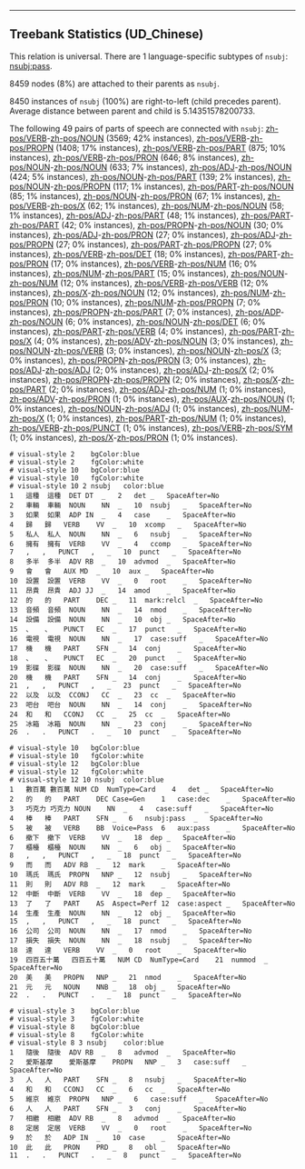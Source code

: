 

--------------------------------------------------------------------------------

## Treebank Statistics (UD_Chinese)

This relation is universal.
There are 1 language-specific subtypes of `nsubj`: [nsubj:pass]().

8459 nodes (8%) are attached to their parents as `nsubj`.

8450 instances of `nsubj` (100%) are right-to-left (child precedes parent).
Average distance between parent and child is 5.14351578200733.

The following 49 pairs of parts of speech are connected with `nsubj`: [zh-pos/VERB]()-[zh-pos/NOUN]() (3569; 42% instances), [zh-pos/VERB]()-[zh-pos/PROPN]() (1408; 17% instances), [zh-pos/VERB]()-[zh-pos/PART]() (875; 10% instances), [zh-pos/VERB]()-[zh-pos/PRON]() (646; 8% instances), [zh-pos/NOUN]()-[zh-pos/NOUN]() (633; 7% instances), [zh-pos/ADJ]()-[zh-pos/NOUN]() (424; 5% instances), [zh-pos/NOUN]()-[zh-pos/PART]() (139; 2% instances), [zh-pos/NOUN]()-[zh-pos/PROPN]() (117; 1% instances), [zh-pos/PART]()-[zh-pos/NOUN]() (85; 1% instances), [zh-pos/NOUN]()-[zh-pos/PRON]() (67; 1% instances), [zh-pos/VERB]()-[zh-pos/X]() (62; 1% instances), [zh-pos/NUM]()-[zh-pos/NOUN]() (58; 1% instances), [zh-pos/ADJ]()-[zh-pos/PART]() (48; 1% instances), [zh-pos/PART]()-[zh-pos/PART]() (42; 0% instances), [zh-pos/PROPN]()-[zh-pos/NOUN]() (30; 0% instances), [zh-pos/ADJ]()-[zh-pos/PRON]() (27; 0% instances), [zh-pos/ADJ]()-[zh-pos/PROPN]() (27; 0% instances), [zh-pos/PART]()-[zh-pos/PROPN]() (27; 0% instances), [zh-pos/VERB]()-[zh-pos/DET]() (18; 0% instances), [zh-pos/PART]()-[zh-pos/PRON]() (17; 0% instances), [zh-pos/VERB]()-[zh-pos/NUM]() (16; 0% instances), [zh-pos/NUM]()-[zh-pos/PART]() (15; 0% instances), [zh-pos/NOUN]()-[zh-pos/NUM]() (12; 0% instances), [zh-pos/VERB]()-[zh-pos/VERB]() (12; 0% instances), [zh-pos/X]()-[zh-pos/NOUN]() (12; 0% instances), [zh-pos/NUM]()-[zh-pos/PRON]() (10; 0% instances), [zh-pos/NUM]()-[zh-pos/PROPN]() (7; 0% instances), [zh-pos/PROPN]()-[zh-pos/PART]() (7; 0% instances), [zh-pos/ADP]()-[zh-pos/NOUN]() (6; 0% instances), [zh-pos/NOUN]()-[zh-pos/DET]() (6; 0% instances), [zh-pos/PART]()-[zh-pos/VERB]() (4; 0% instances), [zh-pos/PART]()-[zh-pos/X]() (4; 0% instances), [zh-pos/ADV]()-[zh-pos/NOUN]() (3; 0% instances), [zh-pos/NOUN]()-[zh-pos/VERB]() (3; 0% instances), [zh-pos/NOUN]()-[zh-pos/X]() (3; 0% instances), [zh-pos/PROPN]()-[zh-pos/PRON]() (3; 0% instances), [zh-pos/ADJ]()-[zh-pos/ADJ]() (2; 0% instances), [zh-pos/ADJ]()-[zh-pos/X]() (2; 0% instances), [zh-pos/PROPN]()-[zh-pos/PROPN]() (2; 0% instances), [zh-pos/X]()-[zh-pos/PART]() (2; 0% instances), [zh-pos/ADJ]()-[zh-pos/NUM]() (1; 0% instances), [zh-pos/ADV]()-[zh-pos/PRON]() (1; 0% instances), [zh-pos/AUX]()-[zh-pos/NOUN]() (1; 0% instances), [zh-pos/NOUN]()-[zh-pos/ADJ]() (1; 0% instances), [zh-pos/NUM]()-[zh-pos/X]() (1; 0% instances), [zh-pos/PART]()-[zh-pos/NUM]() (1; 0% instances), [zh-pos/VERB]()-[zh-pos/PUNCT]() (1; 0% instances), [zh-pos/VERB]()-[zh-pos/SYM]() (1; 0% instances), [zh-pos/X]()-[zh-pos/PRON]() (1; 0% instances).


~~~ conllu
# visual-style 2	bgColor:blue
# visual-style 2	fgColor:white
# visual-style 10	bgColor:blue
# visual-style 10	fgColor:white
# visual-style 10 2 nsubj	color:blue
1	這種	這種	DET	DT	_	2	det	_	SpaceAfter=No
2	車輛	車輛	NOUN	NN	_	10	nsubj	_	SpaceAfter=No
3	如果	如果	ADP	IN	_	4	case	_	SpaceAfter=No
4	歸	歸	VERB	VV	_	10	xcomp	_	SpaceAfter=No
5	私人	私人	NOUN	NN	_	6	nsubj	_	SpaceAfter=No
6	擁有	擁有	VERB	VV	_	4	ccomp	_	SpaceAfter=No
7	,	,	PUNCT	,	_	10	punct	_	SpaceAfter=No
8	多半	多半	ADV	RB	_	10	advmod	_	SpaceAfter=No
9	會	會	AUX	MD	_	10	aux	_	SpaceAfter=No
10	設置	設置	VERB	VV	_	0	root	_	SpaceAfter=No
11	昂貴	昂貴	ADJ	JJ	_	14	amod	_	SpaceAfter=No
12	的	的	PART	DEC	_	11	mark:relcl	_	SpaceAfter=No
13	音頻	音頻	NOUN	NN	_	14	nmod	_	SpaceAfter=No
14	設備	設備	NOUN	NN	_	10	obj	_	SpaceAfter=No
15	、	、	PUNCT	EC	_	17	punct	_	SpaceAfter=No
16	電視	電視	NOUN	NN	_	17	case:suff	_	SpaceAfter=No
17	機	機	PART	SFN	_	14	conj	_	SpaceAfter=No
18	、	、	PUNCT	EC	_	20	punct	_	SpaceAfter=No
19	影碟	影碟	NOUN	NN	_	20	case:suff	_	SpaceAfter=No
20	機	機	PART	SFN	_	14	conj	_	SpaceAfter=No
21	,	,	PUNCT	,	_	23	punct	_	SpaceAfter=No
22	以及	以及	CCONJ	CC	_	23	cc	_	SpaceAfter=No
23	吧台	吧台	NOUN	NN	_	14	conj	_	SpaceAfter=No
24	和	和	CCONJ	CC	_	25	cc	_	SpaceAfter=No
25	冰箱	冰箱	NOUN	NN	_	23	conj	_	SpaceAfter=No
26	.	.	PUNCT	.	_	10	punct	_	SpaceAfter=No

~~~


~~~ conllu
# visual-style 10	bgColor:blue
# visual-style 10	fgColor:white
# visual-style 12	bgColor:blue
# visual-style 12	fgColor:white
# visual-style 12 10 nsubj	color:blue
1	數百萬	數百萬	NUM	CD	NumType=Card	4	det	_	SpaceAfter=No
2	的	的	PART	DEC	Case=Gen	1	case:dec	_	SpaceAfter=No
3	巧克力	巧克力	NOUN	NN	_	4	case:suff	_	SpaceAfter=No
4	棒	棒	PART	SFN	_	6	nsubj:pass	_	SpaceAfter=No
5	被	被	VERB	BB	Voice=Pass	6	aux:pass	_	SpaceAfter=No
6	撤下	撤下	VERB	VV	_	18	dep	_	SpaceAfter=No
7	櫃檯	櫃檯	NOUN	NN	_	6	obj	_	SpaceAfter=No
8	,	,	PUNCT	,	_	18	punct	_	SpaceAfter=No
9	而	而	ADV	RB	_	12	mark	_	SpaceAfter=No
10	瑪氏	瑪氏	PROPN	NNP	_	12	nsubj	_	SpaceAfter=No
11	則	則	ADV	RB	_	12	mark	_	SpaceAfter=No
12	中斷	中斷	VERB	VV	_	18	dep	_	SpaceAfter=No
13	了	了	PART	AS	Aspect=Perf	12	case:aspect	_	SpaceAfter=No
14	生產	生產	NOUN	NN	_	12	obj	_	SpaceAfter=No
15	,	,	PUNCT	,	_	18	punct	_	SpaceAfter=No
16	公司	公司	NOUN	NN	_	17	nmod	_	SpaceAfter=No
17	損失	損失	NOUN	NN	_	18	nsubj	_	SpaceAfter=No
18	達	達	VERB	VV	_	0	root	_	SpaceAfter=No
19	四百五十萬	四百五十萬	NUM	CD	NumType=Card	21	nummod	_	SpaceAfter=No
20	美	美	PROPN	NNP	_	21	nmod	_	SpaceAfter=No
21	元	元	NOUN	NNB	_	18	obj	_	SpaceAfter=No
22	.	.	PUNCT	.	_	18	punct	_	SpaceAfter=No

~~~


~~~ conllu
# visual-style 3	bgColor:blue
# visual-style 3	fgColor:white
# visual-style 8	bgColor:blue
# visual-style 8	fgColor:white
# visual-style 8 3 nsubj	color:blue
1	隨後	隨後	ADV	RB	_	8	advmod	_	SpaceAfter=No
2	愛斯基摩	愛斯基摩	PROPN	NNP	_	3	case:suff	_	SpaceAfter=No
3	人	人	PART	SFN	_	8	nsubj	_	SpaceAfter=No
4	和	和	CCONJ	CC	_	6	cc	_	SpaceAfter=No
5	維京	維京	PROPN	NNP	_	6	case:suff	_	SpaceAfter=No
6	人	人	PART	SFN	_	3	conj	_	SpaceAfter=No
7	相繼	相繼	ADV	RB	_	8	advmod	_	SpaceAfter=No
8	定居	定居	VERB	VV	_	0	root	_	SpaceAfter=No
9	於	於	ADP	IN	_	10	case	_	SpaceAfter=No
10	此	此	PRON	PRD	_	8	obl	_	SpaceAfter=No
11	.	.	PUNCT	.	_	8	punct	_	SpaceAfter=No

~~~


